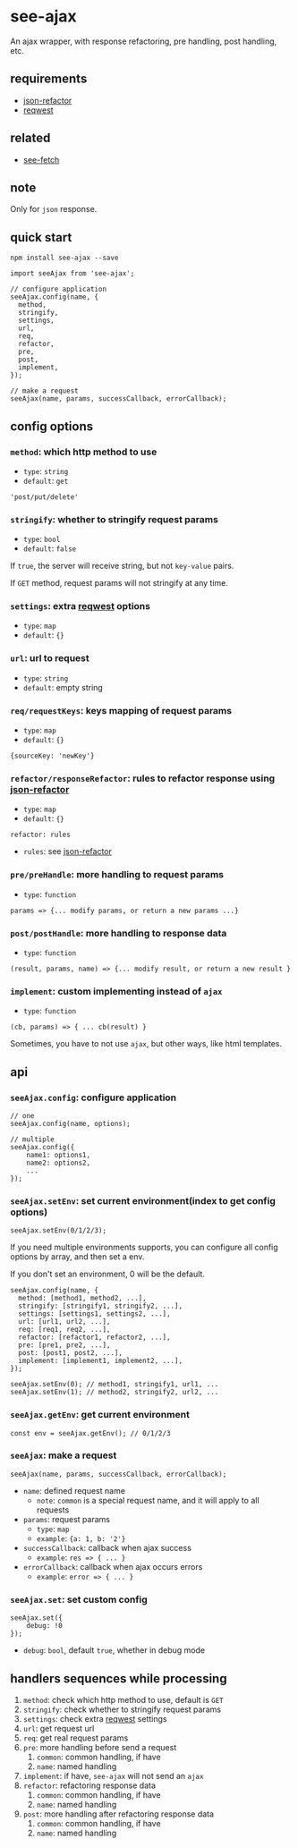 # see-ajax

An ajax wrapper, with response refactoring, pre handling, post handling, etc.

## requirements

- [json-refactor](https://github.com/senntyou/json-refactor)
- [reqwest](https://github.com/ded/reqwest)

## related

- [see-fetch](https://github.com/senntyou/see-fetch)

## note

Only for `json` response.

## quick start

```
npm install see-ajax --save
```

```
import seeAjax from 'see-ajax';

// configure application
seeAjax.config(name, {
  method,
  stringify,
  settings,
  url,
  req,
  refactor,
  pre,
  post,
  implement,
});

// make a request
seeAjax(name, params, successCallback, errorCallback);
```

## config options

### `method`: which http method to use

- `type`: `string`
- `default`: `get`

```
'post/put/delete'
```

### `stringify`: whether to stringify request params

- `type`: `bool`
- `default`: `false`

If `true`, the server will receive string, but not `key-value` pairs.

If `GET` method, request params will not stringify at any time.

### `settings`: extra [reqwest](https://github.com/ded/reqwest#options) options

- `type`: `map`
- `default`: `{}`

### `url`: url to request

- `type`: `string`
- `default`: empty string

### `req/requestKeys`: keys mapping of request params

- `type`: `map`
- `default`: `{}`

```
{sourceKey: 'newKey'}
```

### `refactor/responseRefactor`: rules to refactor response using [json-refactor](https://github.com/senntyou/json-refactor)

- `type`: `map`
- `default`: `{}`

```
refactor: rules
```

- `rules`: see [json-refactor](https://github.com/senntyou/json-refactor)

### `pre/preHandle`: more handling to request params

- `type`: `function`

```
params => {... modify params, or return a new params ...}
```

### `post/postHandle`: more handling to response data

- `type`: `function`

```
(result, params, name) => {... modify result, or return a new result }
```

### `implement`: custom implementing instead of `ajax`

- `type`: `function`

```
(cb, params) => { ... cb(result) }
```

Sometimes, you have to not use `ajax`, but other ways, like html templates.

## api

### `seeAjax.config`: configure application

```
// one
seeAjax.config(name, options);

// multiple
seeAjax.config({
    name1: options1,
    name2: options2,
    ...
});
```

### `seeAjax.setEnv`: set current environment(index to get config options)

```
seeAjax.setEnv(0/1/2/3);
```

If you need multiple environments supports, you can configure all config options by array, and then set a env.

If you don't set an environment, 0 will be the default.

```
seeAjax.config(name, {
  method: [method1, method2, ...],
  stringify: [stringify1, stringify2, ...],
  settings: [settings1, settings2, ...],
  url: [url1, url2, ...],
  req: [req1, req2, ...],
  refactor: [refactor1, refactor2, ...],
  pre: [pre1, pre2, ...],
  post: [post1, post2, ...],
  implement: [implement1, implement2, ...],
});

seeAjax.setEnv(0); // method1, stringify1, url1, ...
seeAjax.setEnv(1); // method2, stringify2, url2, ...
```

### `seeAjax.getEnv`: get current environment

```
const env = seeAjax.getEnv(); // 0/1/2/3
```

### `seeAjax`: make a request

```
seeAjax(name, params, successCallback, errorCallback);
```

- `name`: defined request name
  - `note`: `common` is a special request name, and it will apply to all requests
- `params`: request params
  - `type`: `map`
  - `example`: `{a: 1, b: '2'}`
- `successCallback`: callback when ajax success
  - `example`: `res => { ... }`
- `errorCallback`: callback when ajax occurs errors
  - `example`: `error => { ... }`

### `seeAjax.set`: set custom config

```
seeAjax.set({
    debug: !0
});
```

- `debug`: `bool`, default `true`, whether in debug mode

## handlers sequences while processing

1. `method`: check which http method to use, default is `GET`
2. `stringify`: check whether to stringify request params
3. `settings`: check extra [reqwest](https://github.com/ded/reqwest#options) settings
4. `url`: get request url
5. `req`: get real request params
6. `pre`: more handling before send a request
   1. `common`: common handling, if have
   2. `name`: named handling
7. `implement`: if have, `see-ajax` will not send an `ajax`
8. `refactor`: refactoring response data
   1. `common`: common handling, if have
   2. `name`: named handling
9. `post`: more handling after refactoring response data
   1. `common`: common handling, if have
   2. `name`: named handling
